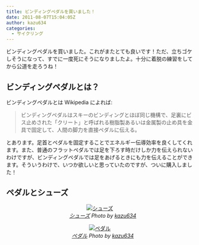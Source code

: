 ```yaml
---
title: ビンディングペダルを買いました！
date: 2011-08-07T15:04:05Z
author: kazu634
categories:
  - サイクリング
---
```

ビンディングペダルを買いました。これがまたとても良いです！ただ、立ちゴケしそうになって、すでに一度死にそうになりましたよ。十分に着脱の練習をしてから公道を走ろうね！

## ビンディングペダルとは？

ビンディングペダルとは Wikipedia によれば:

> ビンディングペダルはスキーのビンディングとほぼ同じ機構で、足裏にビス止めされた「クリート」と呼ばれる樹脂製あるいは金属製の止め具を金具で固定して、人間の脚力を直接ペダルに伝える。

とあります。足首とペダルを固定することでエネルギー伝導効率を良くしてくれます。また、普通のフラットペダルでは足を下ろす時だけしか力を伝えられないわけですが、ビンディングペダルでは足をあげるときにも力を伝えることができます。そういうわけで、いつか欲しいと思っていたのですが、ついに購入しました！

## ペダルとシューズ

<p style="text-align: center;">
<a href="http://www.flickr.com/photos/42332031%40N02/6014140102/" onclick="__gaTracker('send', 'event', 'outbound-article', 'http://www.flickr.com/photos/42332031%40N02/6014140102/', '');" title="シューズ by kazu634, on Flickr"  target="_blank"><img class="flickr_photo aligncenter" src="http://farm7.static.flickr.com/6123/6014140102_d1e9f798c4.jpg" alt="シューズ" /></a><br /> <cite class="flickr_photographer"><img src="http://www.flickr.com/favicon.ico" alt="" width="16" /><a href="http://www.flickr.com/photos/42332031%40N02/6014140102/" onclick="__gaTracker('send', 'event', 'outbound-article', 'http://www.flickr.com/photos/42332031%40N02/6014140102/', 'シューズ');">シューズ</a> Photo by <a href="http://www.flickr.com/photos/42332031%40N02/" onclick="__gaTracker('send', 'event', 'outbound-article', 'http://www.flickr.com/photos/42332031%40N02/', 'kazu634');">kazu634</a></cite>
</p>

<p style="text-align: center;">
<a href="http://www.flickr.com/photos/42332031%40N02/6014140258/" onclick="__gaTracker('send', 'event', 'outbound-article', 'http://www.flickr.com/photos/42332031%40N02/6014140258/', '');" title="ペダル by kazu634, on Flickr"  target="_blank"><img class="flickr_photo aligncenter" src="http://farm7.static.flickr.com/6024/6014140258_ca88a1a193.jpg" alt="ペダル" /></a><br /> <cite class="flickr_photographer"><img src="http://www.flickr.com/favicon.ico" alt="" width="16" /><a href="http://www.flickr.com/photos/42332031%40N02/6014140258/" onclick="__gaTracker('send', 'event', 'outbound-article', 'http://www.flickr.com/photos/42332031%40N02/6014140258/', 'ペダル');">ペダル</a> Photo by <a href="http://www.flickr.com/photos/42332031%40N02/" onclick="__gaTracker('send', 'event', 'outbound-article', 'http://www.flickr.com/photos/42332031%40N02/', 'kazu634');">kazu634</a></cite>
</p>

